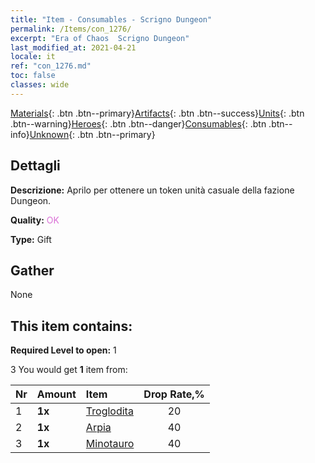 ```yaml
---
title: "Item - Consumables - Scrigno Dungeon"
permalink: /Items/con_1276/
excerpt: "Era of Chaos  Scrigno Dungeon"
last_modified_at: 2021-04-21
locale: it
ref: "con_1276.md"
toc: false
classes: wide
---
```

 [Materials](/it/Items/){: .btn .btn--primary}[Artifacts](/it/Items/Artifacts/){: .btn .btn--success}[Units](/it/Items/Units/){: .btn .btn--warning}[Heroes](/it/Items/Heroes/){: .btn .btn--danger}[Consumables](/it/Items/Consumables/){: .btn .btn--info}[Unknown](/it/Items/Unknown/){: .btn .btn--primary}

## Dettagli
 **Descrizione:** Aprilo per ottenere un token unità casuale della fazione Dungeon.

 **Quality:** <span style="color: #DA70D6">OK</span>

 **Type:** Gift

## Gather

  None

## This item contains:

 **Required Level to open:** 1

 3 You would get **1** item  from:

  | Nr | Amount |     Item    | Drop Rate,% |
  |:---|:-------|:------------|:---------:|
  | 1 |  **1x** | [Troglodita](/it/Items/unt_244/) | 20 | 
  | 2 |  **1x** | [Arpia](/it/Items/unt_245/) | 40 | 
  | 3 |  **1x** | [Minotauro](/it/Items/unt_248/) | 40 | 
